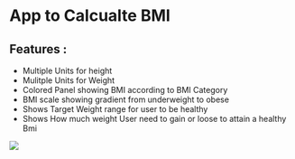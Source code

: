 # App to Calcualte BMI

## Features :
- Multiple Units for height
- Mulitple Units for Weight
- Colored Panel showing BMI according to BMI Category
- BMI scale showing gradient from underweight to obese
- Shows Target Weight range for user to be healthy
- Shows How much weight User need to gain or loose to attain a healthy Bmi

![]("./im1.png")